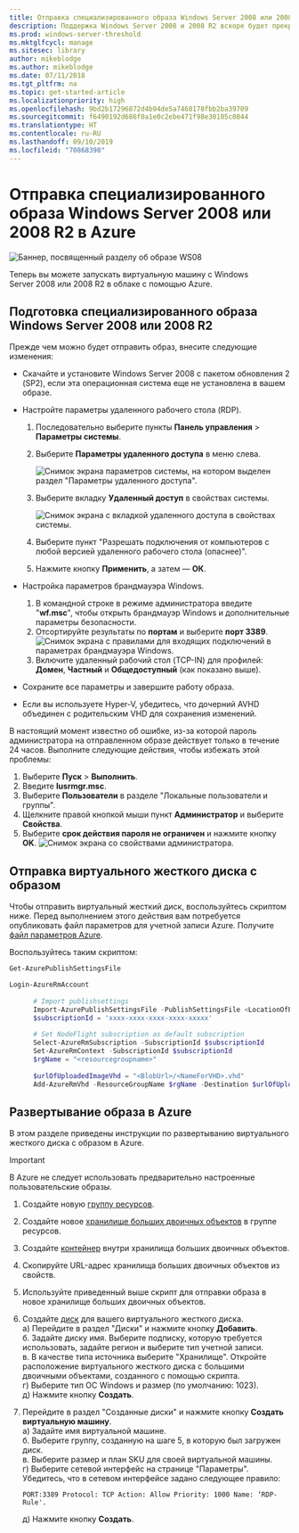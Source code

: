 ```yaml
---
title: Отправка специализированного образа Windows Server 2008 или 2008 R2 в Azure
description: Поддержка Windows Server 2008 и 2008 R2 вскоре будет прекращена. Узнайте, как перейти в Azure путем размещения Windows Server в облаке.
ms.prod: windows-server-threshold
ms.mktglfcycl: manage
ms.sitesec: library
author: mikeblodge
ms.author: mikeblodge
ms.date: 07/11/2018
ms.tgt_pltfrm: na
ms.topic: get-started-article
ms.localizationpriority: high
ms.openlocfilehash: 9bd2b17296872d4b94de5a7468178fbb2ba39709
ms.sourcegitcommit: f6490192d686f0a1e0c2ebe471f98e30105c0844
ms.translationtype: HT
ms.contentlocale: ru-RU
ms.lasthandoff: 09/10/2019
ms.locfileid: "70868398"
---
```

# <a name="upload-a-windows-server-20082008-r2-specialized-image-to-azure"></a>Отправка специализированного образа Windows Server 2008 или 2008 R2 в Azure 

![Баннер, посвященный разделу об образе WS08](media/WS08-image-banner-large.png)

Теперь вы можете запускать виртуальную машину с Windows Server 2008 или 2008 R2 в облаке с помощью Azure. 

## <a name="prep-the-windows-server-20082008-r2-specialized-image"></a>Подготовка специализированного образа Windows Server 2008 или 2008 R2
Прежде чем можно будет отправить образ, внесите следующие изменения:

- Скачайте и установите Windows Server 2008 с пакетом обновления 2 (SP2), если эта операционная система еще не установлена в вашем образе.

- Настройте параметры удаленного рабочего стола (RDP).
  1. Последовательно выберите пункты **Панель управления** > **Параметры системы**.   
  2. Выберите **Параметры удаленного доступа** в меню слева.

     ![Снимок экрана параметров системы, на котором выделен раздел "Параметры удаленного доступа".](media/1a_remote_settings.png)

  3. Выберите вкладку **Удаленный доступ** в свойствах системы.   

     ![Снимок экрана с вкладкой удаленного доступа в свойствах системы.](media/2c_sysprops.png)

  4. Выберите пункт "Разрешать подключения от компьютеров с любой версией удаленного рабочего стола (опаснее)".   
  5. Нажмите кнопку **Применить**, а затем — **ОК**.
- Настройка параметров брандмауэра Windows.   
   1. В командной строке в режиме администратора введите "**wf.msc**", чтобы открыть брандмауэр Windows и дополнительные параметры безопасности.   
   2. Отсортируйте результаты по **портам** и выберите **порт 3389**.   
     ![Снимок экрана с правилами для входящих подключений в параметрах брандмауэра Windows.](media/3b_inboundrules.png)   
   3. Включите удаленный рабочий стол (TCP-IN) для профилей: **Домен**, **Частный** и **Общедоступный** (как показано выше).

- Сохраните все параметры и завершите работу образа.   
- Если вы используете Hyper-V, убедитесь, что дочерний AVHD объединен с родительским VHD для сохранения изменений.

В настоящий момент известно об ошибке, из-за которой пароль администратора на отправленном образе действует только в течение 24 часов. Выполните следующие действия, чтобы избежать этой проблемы: 

1. Выберите **Пуск** > **Выполнить**.
2. Введите **lusrmgr.msc**.
3. Выберите **Пользователи** в разделе "Локальные пользователи и группы".
4. Щелкните правой кнопкой мыши пункт **Администратор** и выберите **Свойства**.
5. Выберите **срок действия пароля не ограничен** и нажмите кнопку **OK**.
![Снимок экрана со свойствами администратора.](media/6_adminprops.png)

## <a name="uploading-the-image-vhd"></a>Отправка виртуального жесткого диска с образом
Чтобы отправить виртуальный жесткий диск, воспользуйтесь скриптом ниже. Перед выполнением этого действия вам потребуется опубликовать файл параметров для учетной записи Azure. Получите [файл параметров Azure](https://azure.microsoft.com/downloads/).

Воспользуйтесь таким скриптом:

```powershell
Get-AzurePublishSettingsFile 

Login-AzureRmAccount
 
      # Import publishsettings
      Import-AzurePublishSettingsFile -PublishSettingsFile <LocationOfPublishingFile>
      $subscriptionId = 'xxxx-xxxx-xxxx-xxxx-xxxxx'
 
      # Set NodeFlight subscription as default subscription
      Select-AzureRmSubscription -SubscriptionId $subscriptionId
      Set-AzureRmContext -SubscriptionId $subscriptionId
      $rgName = "<resourcegroupname>"
    
      $urlOfUploadedImageVhd = "<BlobUrl>/<NameForVHD>.vhd"
      Add-AzureRmVhd -ResourceGroupName $rgName -Destination $urlOfUploadedImageVhd -LocalFilePath "<FilePath>"  
```
## <a name="deploy-the-image-in-azure"></a>Развертывание образа в Azure
В этом разделе приведены инструкции по развертыванию виртуального жесткого диска с образом в Azure. 

> [!IMPORTANT]
> В Azure не следует использовать предварительно настроенные пользовательские образы.

1.  Создайте новую [группу ресурсов](https://docs.microsoft.com/rest/api/resources/resourcegroups/createorupdate). 
2.  Создайте новое [хранилище больших двоичных объектов](https://docs.microsoft.com/rest/api/storageservices/put-blob) в группе ресурсов.
3.  Создайте [контейнер](https://docs.microsoft.com/rest/api/storageservices/create-container) внутри хранилища больших двоичных объектов.
4.  Скопируйте URL-адрес хранилища больших двоичных объектов из свойств.
5.  Используйте приведенный выше скрипт для отправки образа в новое хранилище больших двоичных объектов.
6.  Создайте [диск](https://docs.microsoft.com/azure/virtual-machines/windows/prepare-for-upload-vhd-image) для вашего виртуального жесткого диска.   
     а) Перейдите в раздел "Диски" и нажмите кнопку **Добавить**.  
     б. Задайте диску имя. Выберите подписку, которую требуется использовать, задайте регион и выберите тип учетной записи.   
     в. В качестве типа источника выберите "Хранилище". Откройте расположение виртуального жесткого диска с большими двоичными объектами, созданного с помощью скрипта.  
     г) Выберите тип ОС Windows и размер (по умолчанию: 1023).   
     д) Нажмите кнопку **Создать**.   

7.  Перейдите в раздел "Созданные диски" и нажмите кнопку **Создать виртуальную машину**.   
     а) Задайте имя виртуальной машине.   
     б. Выберите группу, созданную на шаге 5, в которую был загружен диск.   
     в. Выберите размер и план SKU для своей виртуальной машины.   
     г) Выберите сетевой интерфейс на странице "Параметры". Убедитесь, что в сетевом интерфейсе задано следующее правило:
 
        PORT:3389 Protocol: TCP Action: Allow Priority: 1000 Name: ‘RDP-Rule'.   
     д) Нажмите кнопку **Создать**.




